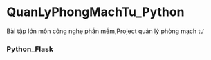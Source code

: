 # QuanLyPhongMachTu_Python
Bài tập lớn môn công nghẹ phần mềm,Project quản lý phòng mạch tư
### Python_Flask
